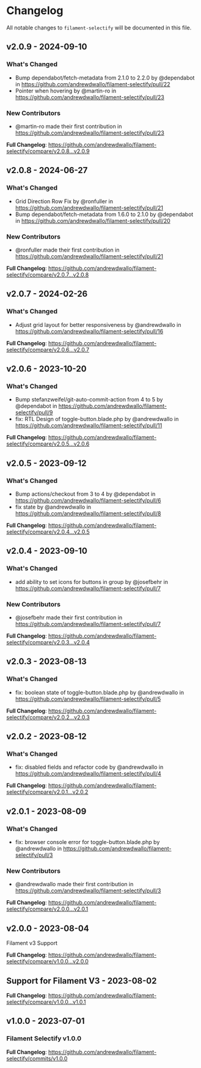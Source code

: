 # Changelog

All notable changes to `filament-selectify` will be documented in this file.

## v2.0.9 - 2024-09-10

### What's Changed

* Bump dependabot/fetch-metadata from 2.1.0 to 2.2.0 by @dependabot in https://github.com/andrewdwallo/filament-selectify/pull/22
* Pointer when hovering by @martin-ro in https://github.com/andrewdwallo/filament-selectify/pull/23

### New Contributors

* @martin-ro made their first contribution in https://github.com/andrewdwallo/filament-selectify/pull/23

**Full Changelog**: https://github.com/andrewdwallo/filament-selectify/compare/v2.0.8...v2.0.9

## v2.0.8 - 2024-06-27

### What's Changed

* Grid Direction Row Fix by @ronfuller in https://github.com/andrewdwallo/filament-selectify/pull/21
* Bump dependabot/fetch-metadata from 1.6.0 to 2.1.0 by @dependabot in https://github.com/andrewdwallo/filament-selectify/pull/20

### New Contributors

* @ronfuller made their first contribution in https://github.com/andrewdwallo/filament-selectify/pull/21

**Full Changelog**: https://github.com/andrewdwallo/filament-selectify/compare/v2.0.7...v2.0.8

## v2.0.7 - 2024-02-26

### What's Changed

* Adjust grid layout for better responsiveness by @andrewdwallo in https://github.com/andrewdwallo/filament-selectify/pull/16

**Full Changelog**: https://github.com/andrewdwallo/filament-selectify/compare/v2.0.6...v2.0.7

## v2.0.6 - 2023-10-20

### What's Changed

- Bump stefanzweifel/git-auto-commit-action from 4 to 5 by @dependabot in https://github.com/andrewdwallo/filament-selectify/pull/9
- fix: RTL Design of toggle-button.blade.php by @andrewdwallo in https://github.com/andrewdwallo/filament-selectify/pull/11

**Full Changelog**: https://github.com/andrewdwallo/filament-selectify/compare/v2.0.5...v2.0.6

## v2.0.5 - 2023-09-12

### What's Changed

- Bump actions/checkout from 3 to 4 by @dependabot in https://github.com/andrewdwallo/filament-selectify/pull/6
- fix state by @andrewdwallo in https://github.com/andrewdwallo/filament-selectify/pull/8

**Full Changelog**: https://github.com/andrewdwallo/filament-selectify/compare/v2.0.4...v2.0.5

## v2.0.4 - 2023-09-10

### What's Changed

- add ability to set icons for buttons in group by @josefbehr in https://github.com/andrewdwallo/filament-selectify/pull/7

### New Contributors

- @josefbehr made their first contribution in https://github.com/andrewdwallo/filament-selectify/pull/7

**Full Changelog**: https://github.com/andrewdwallo/filament-selectify/compare/v2.0.3...v2.0.4

## v2.0.3 - 2023-08-13

### What's Changed

- fix: boolean state of toggle-button.blade.php by @andrewdwallo in https://github.com/andrewdwallo/filament-selectify/pull/5

**Full Changelog**: https://github.com/andrewdwallo/filament-selectify/compare/v2.0.2...v2.0.3

## v2.0.2 - 2023-08-12

### What's Changed

- fix: disabled fields and refactor code by @andrewdwallo in https://github.com/andrewdwallo/filament-selectify/pull/4

**Full Changelog**: https://github.com/andrewdwallo/filament-selectify/compare/v2.0.1...v2.0.2

## v2.0.1 - 2023-08-09

### What's Changed

- fix: browser console error for toggle-button.blade.php by @andrewdwallo in https://github.com/andrewdwallo/filament-selectify/pull/3

### New Contributors

- @andrewdwallo made their first contribution in https://github.com/andrewdwallo/filament-selectify/pull/3

**Full Changelog**: https://github.com/andrewdwallo/filament-selectify/compare/v2.0.0...v2.0.1

## v2.0.0 - 2023-08-04

Filament v3 Support

**Full Changelog**: https://github.com/andrewdwallo/filament-selectify/compare/v1.0.0...v2.0.0

## Support for Filament V3 - 2023-08-02

**Full Changelog**: https://github.com/andrewdwallo/filament-selectify/compare/v1.0.0...v1.0.1

## v1.0.0 - 2023-07-01

### Filament Selectify v1.0.0

**Full Changelog**: https://github.com/andrewdwallo/filament-selectify/commits/v1.0.0
